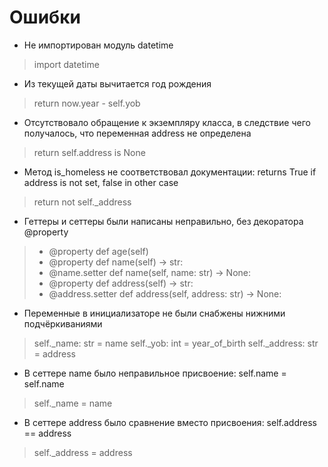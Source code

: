 # Ошибки #
* Не импортирован модуль datetime
> import datetime
* Из текущей даты вычитается год рождения
> return now.year - self.yob
* Отсутствовало обращение к экземпляру класса, в следствие чего получалось, что переменная address не определена
> return self.address is None
* Метод is_homeless не соответствовал документации: returns True if address is not set, false in other case
> return not self._address
* Геттеры и сеттеры были написаны неправильно, без декоратора @property
> * @property
    def age(self)
> * @property
    def name(self) -> str:
> * @name.setter
    def name(self, name: str) -> None:
> * @property
    def address(self) -> str:
> * @address.setter
    def address(self, address: str) -> None:
* Переменные в инициализаторе не были снабжены нижними подчёркиваниями
> self._name: str = name
  self._yob: int = year_of_birth
  self._address: str = address
* В сеттере name было неправильное присвоение: self.name = self.name
> self._name = name
* В сеттере address было сравнение вместо присвоения: self.address == address
> self._address = address